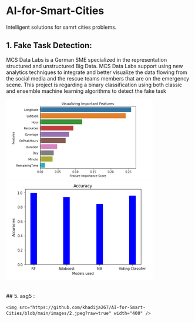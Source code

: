 # AI-for-Smart-Cities
Intelligent solutions for samrt cities problems.
## 1. Fake Task Detection:

MCS Data Labs is a German SME specialized in the representation structured and unstructured Big Data. 
MCS Data Labs support using new analytics techniques to integrate and better visualize the data flowing from the social media and the rescue teams members that are on the emergency scene.
This project is regarding a binary classification using both classic and ensemble machine learning algorithms to detect the fake task
<p float="center">
  <img src="https://github.com/khadija267/AI-for-Smart-Cities/blob/main/images/1.png?raw=true" width="400" /> 
    <img src="https://github.com/khadija267/AI-for-Smart-Cities/blob/main/images/2.png?raw=true" width="400" /> 
</p>
<br>
## 5. asg5 :
<br>
<p float="center">

    <img src="https://github.com/khadija267/AI-for-Smart-Cities/blob/main/images/2.jpeg?raw=true" width="400" /> 
</p>
